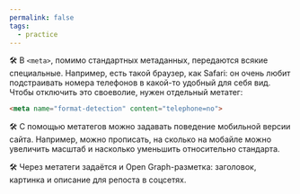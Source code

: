 ```yaml
---
permalink: false
tags:
  - practice
---
```

🛠 В `<meta>`, помимо стандартных метаданных, передаются всякие специальные. Например, есть такой браузер, как Safari: он очень любит подстраивать номера телефонов в какой-то удобный для себя вид. Чтобы отключить это своеволие, нужен отдельный метатег:

```html
<meta name="format-detection" content="telephone=no">
```

🛠 С помощью метатегов можно задавать поведение мобильной версии сайта. Например, можно прописать, на сколько на мобайле можно увеличить масштаб и насколько уменьшить относительно стандарта.

🛠 Через метатеги задаётся и Open Graph-разметка: заголовок, картинка и описание для репоста в соцсетях.
